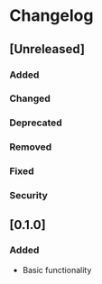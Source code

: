 # Changelog

## [Unreleased]
### Added

### Changed

### Deprecated

### Removed

### Fixed

### Security

## [0.1.0]
### Added
- Basic functionality

